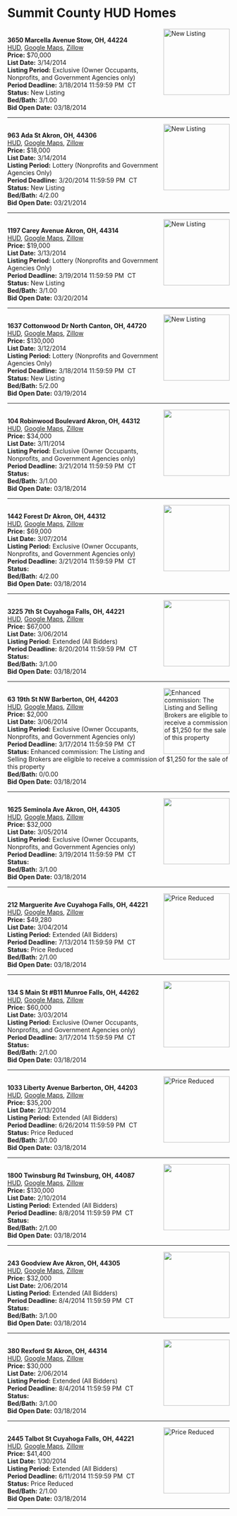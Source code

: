 # Summit County HUD Homes

[<img alt="New Listing" src="https://www.hudhomestore.com/pages/ImageShow.aspx?Case=412-572524" align="right" style="height:150px;">](http://www.hudhomestore.com/Listing/PropertyDetails.aspx?caseNumber=412-572524)  
**3650 Marcella Avenue Stow, OH, 44224**  
[HUD](http://www.hudhomestore.com/Listing/PropertyDetails.aspx?caseNumber=412-572524), [Google Maps](http://maps.google.com/maps?q=3650+Marcella+Avenue+Stow%2C+OH%2C+44224), [Zillow](http://www.zillow.com/homes/3650+Marcella+Avenue+Stow%2C+OH%2C+44224/)  
**Price:** $70,000  
**List Date:** 3/14/2014  
**Listing Period:** Exclusive (Owner Occupants, Nonprofits, and Government Agencies only)  
**Period Deadline:** 3/18/2014 11:59:59 PM  CT  
**Status:** New Listing  
**Bed/Bath:** 3/1.00  
**Bid Open Date:** 03/18/2014

***

[<img alt="New Listing" src="https://www.hudhomestore.com/pages/ImageShow.aspx?Case=412-488809" align="right" style="height:150px;">](http://www.hudhomestore.com/Listing/PropertyDetails.aspx?caseNumber=412-488809)  
**963 Ada St Akron, OH, 44306**  
[HUD](http://www.hudhomestore.com/Listing/PropertyDetails.aspx?caseNumber=412-488809), [Google Maps](http://maps.google.com/maps?q=963+Ada+St+Akron%2C+OH%2C+44306), [Zillow](http://www.zillow.com/homes/963+Ada+St+Akron%2C+OH%2C+44306/)  
**Price:** $18,000  
**List Date:** 3/14/2014  
**Listing Period:** Lottery (Nonprofits and Government Agencies Only)  
**Period Deadline:** 3/20/2014 11:59:59 PM  CT  
**Status:** New Listing  
**Bed/Bath:** 4/2.00  
**Bid Open Date:** 03/21/2014

***

[<img alt="New Listing" src="https://www.hudhomestore.com/pages/ImageShow.aspx?Case=412-446299" align="right" style="height:150px;">](http://www.hudhomestore.com/Listing/PropertyDetails.aspx?caseNumber=412-446299)  
**1197 Carey Avenue Akron, OH, 44314**  
[HUD](http://www.hudhomestore.com/Listing/PropertyDetails.aspx?caseNumber=412-446299), [Google Maps](http://maps.google.com/maps?q=1197+Carey+Avenue+Akron%2C+OH%2C+44314), [Zillow](http://www.zillow.com/homes/1197+Carey+Avenue+Akron%2C+OH%2C+44314/)  
**Price:** $19,000  
**List Date:** 3/13/2014  
**Listing Period:** Lottery (Nonprofits and Government Agencies Only)  
**Period Deadline:** 3/19/2014 11:59:59 PM  CT  
**Status:** New Listing  
**Bed/Bath:** 3/1.00  
**Bid Open Date:** 03/20/2014

***

[<img alt="New Listing" src="https://www.hudhomestore.com/pages/ImageShow.aspx?Case=412-550201" align="right" style="height:150px;">](http://www.hudhomestore.com/Listing/PropertyDetails.aspx?caseNumber=412-550201)  
**1637 Cottonwood Dr North Canton, OH, 44720**  
[HUD](http://www.hudhomestore.com/Listing/PropertyDetails.aspx?caseNumber=412-550201), [Google Maps](http://maps.google.com/maps?q=1637+Cottonwood+Dr+North+Canton%2C+OH%2C+44720), [Zillow](http://www.zillow.com/homes/1637+Cottonwood+Dr+North+Canton%2C+OH%2C+44720/)  
**Price:** $130,000  
**List Date:** 3/12/2014  
**Listing Period:** Lottery (Nonprofits and Government Agencies Only)  
**Period Deadline:** 3/18/2014 11:59:59 PM  CT  
**Status:** New Listing  
**Bed/Bath:** 5/2.00  
**Bid Open Date:** 03/19/2014

***

[<img alt="" src="https://www.hudhomestore.com/pages/ImageShow.aspx?Case=412-559164" align="right" style="height:150px;">](http://www.hudhomestore.com/Listing/PropertyDetails.aspx?caseNumber=412-559164)  
**104 Robinwood Boulevard Akron, OH, 44312**  
[HUD](http://www.hudhomestore.com/Listing/PropertyDetails.aspx?caseNumber=412-559164), [Google Maps](http://maps.google.com/maps?q=104+Robinwood+Boulevard+Akron%2C+OH%2C+44312), [Zillow](http://www.zillow.com/homes/104+Robinwood+Boulevard+Akron%2C+OH%2C+44312/)  
**Price:** $34,000  
**List Date:** 3/11/2014  
**Listing Period:** Exclusive (Owner Occupants, Nonprofits, and Government Agencies only)  
**Period Deadline:** 3/21/2014 11:59:59 PM  CT  
**Status:**   
**Bed/Bath:** 3/1.00  
**Bid Open Date:** 03/18/2014

***

[<img alt="" src="https://www.hudhomestore.com/pages/ImageShow.aspx?Case=412-642473" align="right" style="height:150px;">](http://www.hudhomestore.com/Listing/PropertyDetails.aspx?caseNumber=412-642473)  
**1442 Forest Dr Akron, OH, 44312**  
[HUD](http://www.hudhomestore.com/Listing/PropertyDetails.aspx?caseNumber=412-642473), [Google Maps](http://maps.google.com/maps?q=1442+Forest+Dr+Akron%2C+OH%2C+44312), [Zillow](http://www.zillow.com/homes/1442+Forest+Dr+Akron%2C+OH%2C+44312/)  
**Price:** $69,000  
**List Date:** 3/07/2014  
**Listing Period:** Exclusive (Owner Occupants, Nonprofits, and Government Agencies only)  
**Period Deadline:** 3/21/2014 11:59:59 PM  CT  
**Status:**   
**Bed/Bath:** 4/2.00  
**Bid Open Date:** 03/18/2014

***

[<img alt="" src="https://www.hudhomestore.com/pages/ImageShow.aspx?Case=412-575406" align="right" style="height:150px;">](http://www.hudhomestore.com/Listing/PropertyDetails.aspx?caseNumber=412-575406)  
**3225 7th St Cuyahoga Falls, OH, 44221**  
[HUD](http://www.hudhomestore.com/Listing/PropertyDetails.aspx?caseNumber=412-575406), [Google Maps](http://maps.google.com/maps?q=3225+7th+St+Cuyahoga+Falls%2C+OH%2C+44221), [Zillow](http://www.zillow.com/homes/3225+7th+St+Cuyahoga+Falls%2C+OH%2C+44221/)  
**Price:** $67,000  
**List Date:** 3/06/2014  
**Listing Period:** Extended (All Bidders)  
**Period Deadline:** 8/20/2014 11:59:59 PM  CT  
**Status:**   
**Bed/Bath:** 3/1.00  
**Bid Open Date:** 03/18/2014

***

[<img alt="Enhanced commission: The Listing and Selling Brokers are eligible to receive a commission of $1,250 for the sale of this property" src="https://www.hudhomestore.com/pages/ImageShow.aspx?Case=412-537707" align="right" style="height:150px;">](http://www.hudhomestore.com/Listing/PropertyDetails.aspx?caseNumber=412-537707)  
**63 19th St NW Barberton, OH, 44203**  
[HUD](http://www.hudhomestore.com/Listing/PropertyDetails.aspx?caseNumber=412-537707), [Google Maps](http://maps.google.com/maps?q=63+19th+St+NW+Barberton%2C+OH%2C+44203), [Zillow](http://www.zillow.com/homes/63+19th+St+NW+Barberton%2C+OH%2C+44203/)  
**Price:** $2,000  
**List Date:** 3/06/2014  
**Listing Period:** Exclusive (Owner Occupants, Nonprofits, and Government Agencies only)  
**Period Deadline:** 3/17/2014 11:59:59 PM  CT  
**Status:** Enhanced commission: The Listing and Selling Brokers are eligible to receive a commission of $1,250 for the sale of this property  
**Bed/Bath:** 0/0.00  
**Bid Open Date:** 03/18/2014

***

[<img alt="" src="https://www.hudhomestore.com/pages/ImageShow.aspx?Case=412-542349" align="right" style="height:150px;">](http://www.hudhomestore.com/Listing/PropertyDetails.aspx?caseNumber=412-542349)  
**1625 Seminola Ave Akron, OH, 44305**  
[HUD](http://www.hudhomestore.com/Listing/PropertyDetails.aspx?caseNumber=412-542349), [Google Maps](http://maps.google.com/maps?q=1625+Seminola+Ave+Akron%2C+OH%2C+44305), [Zillow](http://www.zillow.com/homes/1625+Seminola+Ave+Akron%2C+OH%2C+44305/)  
**Price:** $32,000  
**List Date:** 3/05/2014  
**Listing Period:** Exclusive (Owner Occupants, Nonprofits, and Government Agencies only)  
**Period Deadline:** 3/19/2014 11:59:59 PM  CT  
**Status:**   
**Bed/Bath:** 3/1.00  
**Bid Open Date:** 03/18/2014

***

[<img alt="Price Reduced" src="https://www.hudhomestore.com/pages/ImageShow.aspx?Case=412-407133" align="right" style="height:150px;">](http://www.hudhomestore.com/Listing/PropertyDetails.aspx?caseNumber=412-407133)  
**212 Marguerite Ave Cuyahoga Falls, OH, 44221**  
[HUD](http://www.hudhomestore.com/Listing/PropertyDetails.aspx?caseNumber=412-407133), [Google Maps](http://maps.google.com/maps?q=212+Marguerite+Ave+Cuyahoga+Falls%2C+OH%2C+44221), [Zillow](http://www.zillow.com/homes/212+Marguerite+Ave+Cuyahoga+Falls%2C+OH%2C+44221/)  
**Price:** $49,280  
**List Date:** 3/04/2014  
**Listing Period:** Extended (All Bidders)  
**Period Deadline:** 7/13/2014 11:59:59 PM  CT  
**Status:** Price Reduced  
**Bed/Bath:** 2/1.00  
**Bid Open Date:** 03/18/2014

***

[<img alt="" src="https://www.hudhomestore.com/pages/ImageShow.aspx?Case=412-650588" align="right" style="height:150px;">](http://www.hudhomestore.com/Listing/PropertyDetails.aspx?caseNumber=412-650588)  
**134 S Main St #B11 Munroe Falls, OH, 44262**  
[HUD](http://www.hudhomestore.com/Listing/PropertyDetails.aspx?caseNumber=412-650588), [Google Maps](http://maps.google.com/maps?q=134+S+Main+St+%23B11+Munroe+Falls%2C+OH%2C+44262), [Zillow](http://www.zillow.com/homes/134+S+Main+St+%23B11+Munroe+Falls%2C+OH%2C+44262/)  
**Price:** $60,000  
**List Date:** 3/03/2014  
**Listing Period:** Exclusive (Owner Occupants, Nonprofits, and Government Agencies only)  
**Period Deadline:** 3/17/2014 11:59:59 PM  CT  
**Status:**   
**Bed/Bath:** 2/1.00  
**Bid Open Date:** 03/18/2014

***

[<img alt="Price Reduced" src="https://www.hudhomestore.com/pages/ImageShow.aspx?Case=412-558440" align="right" style="height:150px;">](http://www.hudhomestore.com/Listing/PropertyDetails.aspx?caseNumber=412-558440)  
**1033 Liberty Avenue Barberton, OH, 44203**  
[HUD](http://www.hudhomestore.com/Listing/PropertyDetails.aspx?caseNumber=412-558440), [Google Maps](http://maps.google.com/maps?q=1033+Liberty+Avenue+Barberton%2C+OH%2C+44203), [Zillow](http://www.zillow.com/homes/1033+Liberty+Avenue+Barberton%2C+OH%2C+44203/)  
**Price:** $35,200  
**List Date:** 2/13/2014  
**Listing Period:** Extended (All Bidders)  
**Period Deadline:** 6/26/2014 11:59:59 PM  CT  
**Status:** Price Reduced  
**Bed/Bath:** 3/1.00  
**Bid Open Date:** 03/18/2014

***

[<img alt="" src="https://www.hudhomestore.com/pages/ImageShow.aspx?Case=412-555151" align="right" style="height:150px;">](http://www.hudhomestore.com/Listing/PropertyDetails.aspx?caseNumber=412-555151)  
**1800 Twinsburg Rd Twinsburg, OH, 44087**  
[HUD](http://www.hudhomestore.com/Listing/PropertyDetails.aspx?caseNumber=412-555151), [Google Maps](http://maps.google.com/maps?q=1800+Twinsburg+Rd+Twinsburg%2C+OH%2C+44087), [Zillow](http://www.zillow.com/homes/1800+Twinsburg+Rd+Twinsburg%2C+OH%2C+44087/)  
**Price:** $130,000  
**List Date:** 2/10/2014  
**Listing Period:** Extended (All Bidders)  
**Period Deadline:** 8/8/2014 11:59:59 PM  CT  
**Status:**   
**Bed/Bath:** 2/1.00  
**Bid Open Date:** 03/18/2014

***

[<img alt="" src="https://www.hudhomestore.com/pages/ImageShow.aspx?Case=412-562681" align="right" style="height:150px;">](http://www.hudhomestore.com/Listing/PropertyDetails.aspx?caseNumber=412-562681)  
**243 Goodview Ave Akron, OH, 44305**  
[HUD](http://www.hudhomestore.com/Listing/PropertyDetails.aspx?caseNumber=412-562681), [Google Maps](http://maps.google.com/maps?q=243+Goodview+Ave+Akron%2C+OH%2C+44305), [Zillow](http://www.zillow.com/homes/243+Goodview+Ave+Akron%2C+OH%2C+44305/)  
**Price:** $32,000  
**List Date:** 2/06/2014  
**Listing Period:** Extended (All Bidders)  
**Period Deadline:** 8/4/2014 11:59:59 PM  CT  
**Status:**   
**Bed/Bath:** 3/1.00  
**Bid Open Date:** 03/18/2014

***

[<img alt="" src="https://www.hudhomestore.com/pages/ImageShow.aspx?Case=412-384212" align="right" style="height:150px;">](http://www.hudhomestore.com/Listing/PropertyDetails.aspx?caseNumber=412-384212)  
**380 Rexford St Akron, OH, 44314**  
[HUD](http://www.hudhomestore.com/Listing/PropertyDetails.aspx?caseNumber=412-384212), [Google Maps](http://maps.google.com/maps?q=380+Rexford+St+Akron%2C+OH%2C+44314), [Zillow](http://www.zillow.com/homes/380+Rexford+St+Akron%2C+OH%2C+44314/)  
**Price:** $30,000  
**List Date:** 2/06/2014  
**Listing Period:** Extended (All Bidders)  
**Period Deadline:** 8/4/2014 11:59:59 PM  CT  
**Status:**   
**Bed/Bath:** 3/1.00  
**Bid Open Date:** 03/18/2014

***

[<img alt="Price Reduced" src="https://www.hudhomestore.com/pages/ImageShow.aspx?Case=412-568622" align="right" style="height:150px;">](http://www.hudhomestore.com/Listing/PropertyDetails.aspx?caseNumber=412-568622)  
**2445 Talbot St Cuyahoga Falls, OH, 44221**  
[HUD](http://www.hudhomestore.com/Listing/PropertyDetails.aspx?caseNumber=412-568622), [Google Maps](http://maps.google.com/maps?q=2445+Talbot+St+Cuyahoga+Falls%2C+OH%2C+44221), [Zillow](http://www.zillow.com/homes/2445+Talbot+St+Cuyahoga+Falls%2C+OH%2C+44221/)  
**Price:** $41,400  
**List Date:** 1/30/2014  
**Listing Period:** Extended (All Bidders)  
**Period Deadline:** 6/11/2014 11:59:59 PM  CT  
**Status:** Price Reduced  
**Bed/Bath:** 2/1.00  
**Bid Open Date:** 03/18/2014

***

